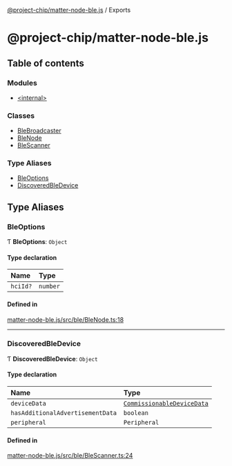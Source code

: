 [@project-chip/matter-node-ble.js](README.md) / Exports

# @project-chip/matter-node-ble.js

## Table of contents

### Modules

- [\<internal\>](modules/internal_.md)

### Classes

- [BleBroadcaster](classes/BleBroadcaster.md)
- [BleNode](classes/BleNode.md)
- [BleScanner](classes/BleScanner.md)

### Type Aliases

- [BleOptions](modules.md#bleoptions)
- [DiscoveredBleDevice](modules.md#discoveredbledevice)

## Type Aliases

### BleOptions

Ƭ **BleOptions**: `Object`

#### Type declaration

| Name | Type |
| :------ | :------ |
| `hciId?` | `number` |

#### Defined in

[matter-node-ble.js/src/ble/BleNode.ts:18](https://github.com/project-chip/matter.js/blob/e87b236f/packages/matter-node-ble.js/src/ble/BleNode.ts#L18)

___

### DiscoveredBleDevice

Ƭ **DiscoveredBleDevice**: `Object`

#### Type declaration

| Name | Type |
| :------ | :------ |
| `deviceData` | [`CommissionableDeviceData`](modules/internal_.md#commissionabledevicedata) |
| `hasAdditionalAdvertisementData` | `boolean` |
| `peripheral` | `Peripheral` |

#### Defined in

[matter-node-ble.js/src/ble/BleScanner.ts:24](https://github.com/project-chip/matter.js/blob/e87b236f/packages/matter-node-ble.js/src/ble/BleScanner.ts#L24)
